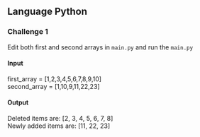 ## Language Python

### Challenge 1

Edit both first and second arrays in `main.py` and run the `main.py`

#### Input 

first_array = [1,2,3,4,5,6,7,8,9,10]\
second_array = [1,10,9,11,22,23]

#### Output

Deleted items are: [2, 3, 4, 5, 6, 7, 8]\
Newly added items are: [11, 22, 23]